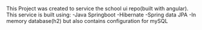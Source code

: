 This Project was created to service the school ui repo(built with angular). 
This service is built using: 
-Java Springboot
-Hibernate
-Spring data JPA
-In memory database(h2) but also contains configuration for mySQL
